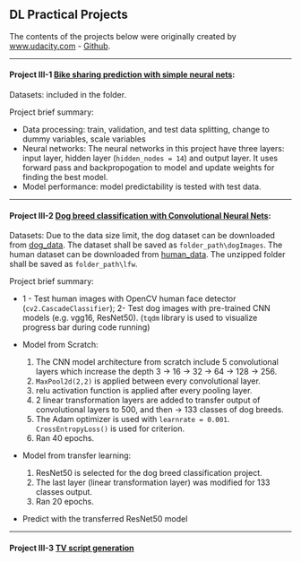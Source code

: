 ## DL Practical Projects

The contents of the projects below were originally created by www.udacity.com - [Github](https://github.com/udacity).

------

#### Project III-1 [Bike sharing prediction with simple neural nets](https://github.com/hangdeng/MachineLearningToDeepLearning-Practical-Projects/blob/master/DeepLearning-Practical-Projects/Project-Bike_sharing/Predicting_bike_sharing_data.ipynb):

Datasets: included in the folder.

Project brief summary:
* Data processing: train, validation, and test data splitting, change to dummy variables, scale variables
* Neural networks: The neural networks in this project have three layers: input layer, hidden layer (`hidden_nodes = 14`) and output layer. It uses forward pass and backpropogation to model and update weights for finding the best model.
* Model performance: model predictability is tested with test data.

------

#### Project III-2 [Dog breed classification with Convolutional Neural Nets](https://github.com/hangdeng/MachineLearningToDeepLearning-Practical-Projects/tree/master/DeepLearning-Practical-Projects/project-dog-classification):

Datasets: Due to the data size limit, the dog dataset can be downloaded from [dog_data](https://s3-us-west-1.amazonaws.com/udacity-aind/dog-project/dogImages.zip). The dataset shall be saved as `folder_path\dogImages`. The human dataset can be downloaded from [human_data](https://s3-us-west-1.amazonaws.com/udacity-aind/dog-project/lfw.zip). The unzipped folder shall be saved as `folder_path\lfw`.

Project brief summary:
* 1 - Test human images with OpenCV human face detector (`cv2.CascadeClassifier`); 2- Test dog images with pre-trained CNN models (e.g. vgg16, ResNet50). (`tqdm` library is used to visualize progress bar during code running)

* Model from Scratch:
  1. The CNN model architecture from scratch include 5 convolutional layers which increase the depth 3 -> 16 -> 32 -> 64 -> 128 -> 256.
  2. `MaxPool2d(2,2)` is applied between every convolutional layer.
  3. relu activation function is applied after every pooling layer.
  4. 2 linear transformation layers are added to transfer output of convolutional layers to 500, and then -> 133 classes of dog breeds.
  5. The Adam optimizer is used with `learnrate = 0.001`. `CrossEntropyLoss()` is used for criterion.
  6. Ran 40 epochs.
  
* Model from transfer learning:
  1. ResNet50 is selected for the dog breed classification project.
  2. The last layer (linear transformation layer) was modified for 133 classes output.
  3. Ran 20 epochs.
  
* Predict with the transferred ResNet50 model
------

#### Project III-3 [TV script generation]()
